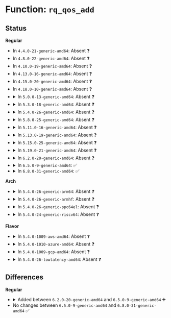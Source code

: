 # Function: <code>rq_qos_add</code>

## Status
<b>Regular</b>
<ul>
<li>
In <code>4.4.0-21-generic-amd64</code>: Absent ❓
</li>
<li>
In <code>4.8.0-22-generic-amd64</code>: Absent ❓
</li>
<li>
In <code>4.10.0-19-generic-amd64</code>: Absent ❓
</li>
<li>
In <code>4.13.0-16-generic-amd64</code>: Absent ❓
</li>
<li>
In <code>4.15.0-20-generic-amd64</code>: Absent ❓
</li>
<li>
In <code>4.18.0-10-generic-amd64</code>: Absent ❓
</li>
<li>
<details>
<summary>In <code>5.0.0-13-generic-amd64</code>: Absent ❓</summary>

```json
{
  "name": "rq_qos_add",
  "collision_type": "Unique Static",
  "inline_type": "Full",
  "funcs": [
    {
      "addr": 18446744071583882714,
      "name": "rq_qos_add",
      "external": false,
      "loc": "block/blk-rq-qos.h:94",
      "file": "block/blk-wbt.c",
      "inline": "declared, inlined",
      "caller_inline": [
        "block/blk-wbt.c:wbt_init"
      ],
      "caller_func": []
    }
  ],
  "symbols": []
}
```
</details>
</li>
<li>
<details>
<summary>In <code>5.3.0-18-generic-amd64</code>: Absent ❓</summary>

```json
{
  "name": "rq_qos_add",
  "collision_type": "Unique Static",
  "inline_type": "Full",
  "funcs": [
    {
      "addr": 18446744071584073361,
      "name": "rq_qos_add",
      "external": false,
      "loc": "block/blk-rq-qos.h:95",
      "file": "block/blk-wbt.c",
      "inline": "declared, inlined",
      "caller_inline": [
        "block/blk-wbt.c:wbt_init"
      ],
      "caller_func": []
    }
  ],
  "symbols": []
}
```
</details>
</li>
<li>
<details>
<summary>In <code>5.4.0-26-generic-amd64</code>: Absent ❓</summary>

```json
{
  "name": "rq_qos_add",
  "collision_type": "Static Duplication",
  "inline_type": "Full",
  "funcs": [
    {
      "addr": 18446744071584161834,
      "name": "rq_qos_add",
      "external": false,
      "loc": "block/blk-rq-qos.h:100",
      "file": "block/blk-iocost.c",
      "inline": "declared, inlined",
      "caller_inline": [
        "block/blk-iocost.c:blk_iocost_init"
      ],
      "caller_func": []
    },
    {
      "addr": 18446744071584196065,
      "name": "rq_qos_add",
      "external": false,
      "loc": "block/blk-rq-qos.h:100",
      "file": "block/blk-wbt.c",
      "inline": "declared, inlined",
      "caller_inline": [
        "block/blk-wbt.c:wbt_init"
      ],
      "caller_func": []
    }
  ],
  "symbols": []
}
```
</details>
</li>
<li>
<details>
<summary>In <code>5.8.0-25-generic-amd64</code>: Absent ❓</summary>

```json
{
  "name": "rq_qos_add",
  "collision_type": "Static Duplication",
  "inline_type": "Full",
  "funcs": [
    {
      "addr": 18446744071584559078,
      "name": "rq_qos_add",
      "external": false,
      "loc": "block/blk-rq-qos.h:100",
      "file": "block/blk-iocost.c",
      "inline": "declared, inlined",
      "caller_inline": [
        "block/blk-iocost.c:blk_iocost_init"
      ],
      "caller_func": []
    },
    {
      "addr": 18446744071584591153,
      "name": "rq_qos_add",
      "external": false,
      "loc": "block/blk-rq-qos.h:100",
      "file": "block/blk-wbt.c",
      "inline": "declared, inlined",
      "caller_inline": [
        "block/blk-wbt.c:wbt_init"
      ],
      "caller_func": []
    }
  ],
  "symbols": []
}
```
</details>
</li>
<li>
<details>
<summary>In <code>5.11.0-16-generic-amd64</code>: Absent ❓</summary>

```json
{
  "name": "rq_qos_add",
  "collision_type": "Static Duplication",
  "inline_type": "Full",
  "funcs": [
    {
      "addr": 18446744071584676185,
      "name": "rq_qos_add",
      "external": false,
      "loc": "block/blk-rq-qos.h:100",
      "file": "block/blk-iocost.c",
      "inline": "declared, inlined",
      "caller_inline": [
        "block/blk-iocost.c:blk_iocost_init"
      ],
      "caller_func": []
    },
    {
      "addr": 18446744071584710151,
      "name": "rq_qos_add",
      "external": false,
      "loc": "block/blk-rq-qos.h:100",
      "file": "block/blk-wbt.c",
      "inline": "declared, inlined",
      "caller_inline": [
        "block/blk-wbt.c:wbt_init"
      ],
      "caller_func": []
    }
  ],
  "symbols": []
}
```
</details>
</li>
<li>
<details>
<summary>In <code>5.13.0-19-generic-amd64</code>: Absent ❓</summary>

```json
{
  "name": "rq_qos_add",
  "collision_type": "Static Duplication",
  "inline_type": "Full",
  "funcs": [
    {
      "addr": 18446744071584704730,
      "name": "rq_qos_add",
      "external": false,
      "loc": "block/blk-rq-qos.h:101",
      "file": "block/blk-iocost.c",
      "inline": "declared, inlined",
      "caller_inline": [
        "block/blk-iocost.c:blk_iocost_init"
      ],
      "caller_func": []
    },
    {
      "addr": 18446744071584738272,
      "name": "rq_qos_add",
      "external": false,
      "loc": "block/blk-rq-qos.h:101",
      "file": "block/blk-wbt.c",
      "inline": "declared, inlined",
      "caller_inline": [
        "block/blk-wbt.c:wbt_init"
      ],
      "caller_func": []
    }
  ],
  "symbols": []
}
```
</details>
</li>
<li>
<details>
<summary>In <code>5.15.0-25-generic-amd64</code>: Absent ❓</summary>

```json
{
  "name": "rq_qos_add",
  "collision_type": "Static Duplication",
  "inline_type": "Full",
  "funcs": [
    {
      "addr": 18446744071585109689,
      "name": "rq_qos_add",
      "external": false,
      "loc": "block/blk-rq-qos.h:89",
      "file": "block/blk-ioprio.c",
      "inline": "declared, inlined",
      "caller_inline": [
        "block/blk-ioprio.c:blk_ioprio_init"
      ],
      "caller_func": []
    },
    {
      "addr": 18446744071585128176,
      "name": "rq_qos_add",
      "external": false,
      "loc": "block/blk-rq-qos.h:89",
      "file": "block/blk-iocost.c",
      "inline": "declared, inlined",
      "caller_inline": [
        "block/blk-iocost.c:blk_iocost_init"
      ],
      "caller_func": []
    },
    {
      "addr": 18446744071585166160,
      "name": "rq_qos_add",
      "external": false,
      "loc": "block/blk-rq-qos.h:89",
      "file": "block/blk-wbt.c",
      "inline": "declared, inlined",
      "caller_inline": [
        "block/blk-wbt.c:wbt_init"
      ],
      "caller_func": []
    }
  ],
  "symbols": []
}
```
</details>
</li>
<li>
<details>
<summary>In <code>5.19.0-21-generic-amd64</code>: Absent ❓</summary>

```json
{
  "name": "rq_qos_add",
  "collision_type": "Static Duplication",
  "inline_type": "Full",
  "funcs": [
    {
      "addr": 18446744071585838812,
      "name": "rq_qos_add",
      "external": false,
      "loc": "block/blk-rq-qos.h:89",
      "file": "block/blk-ioprio.c",
      "inline": "declared, inlined",
      "caller_inline": [
        "block/blk-ioprio.c:blk_ioprio_init"
      ],
      "caller_func": []
    },
    {
      "addr": 18446744071585850857,
      "name": "rq_qos_add",
      "external": false,
      "loc": "block/blk-rq-qos.h:89",
      "file": "block/blk-iocost.c",
      "inline": "declared, inlined",
      "caller_inline": [
        "block/blk-iocost.c:blk_iocost_init"
      ],
      "caller_func": []
    },
    {
      "addr": 18446744071585902297,
      "name": "rq_qos_add",
      "external": false,
      "loc": "block/blk-rq-qos.h:89",
      "file": "block/blk-wbt.c",
      "inline": "declared, inlined",
      "caller_inline": [
        "block/blk-wbt.c:wbt_init"
      ],
      "caller_func": []
    }
  ],
  "symbols": []
}
```
</details>
</li>
<li>
<details>
<summary>In <code>6.2.0-20-generic-amd64</code>: Absent ❓</summary>

```json
{
  "name": "rq_qos_add",
  "collision_type": "Static Duplication",
  "inline_type": "Full",
  "funcs": [
    {
      "addr": 18446744071586632422,
      "name": "rq_qos_add",
      "external": false,
      "loc": "block/blk-rq-qos.h:88",
      "file": "block/blk-iocost.c",
      "inline": "declared, inlined",
      "caller_inline": [],
      "caller_func": []
    },
    {
      "addr": 18446744071586690486,
      "name": "rq_qos_add",
      "external": false,
      "loc": "block/blk-rq-qos.h:88",
      "file": "block/blk-wbt.c",
      "inline": "declared, inlined",
      "caller_inline": [
        "block/blk-wbt.c:wbt_init"
      ],
      "caller_func": []
    }
  ],
  "symbols": []
}
```
</details>
</li>
<li>
<details>
<summary>In <code>6.5.0-9-generic-amd64</code>: ✅</summary>

```c
int rq_qos_add(struct rq_qos * rqos, struct gendisk * disk, enum rq_qos_id id, const struct rq_qos_ops * ops)
```

```json
{
  "name": "rq_qos_add",
  "collision_type": "Unique Global",
  "inline_type": "No",
  "funcs": [
    {
      "addr": 18446744071586826272,
      "name": "rq_qos_add",
      "external": true,
      "loc": "block/blk-rq-qos.c:300",
      "file": "block/blk-rq-qos.c",
      "inline": "seen, unknown",
      "caller_inline": [],
      "caller_func": [
        "block/blk-iocost.c:blk_iocost_init",
        "block/blk-wbt.c:wbt_init"
      ]
    }
  ],
  "symbols": [
    {
      "addr": 18446744071586826272,
      "name": "rq_qos_add",
      "section": ".text",
      "bind": "STB_GLOBAL",
      "size": 161
    }
  ]
}
```
</details>
</li>
<li>
<details>
<summary>In <code>6.8.0-31-generic-amd64</code>: ✅</summary>

```c
int rq_qos_add(struct rq_qos * rqos, struct gendisk * disk, enum rq_qos_id id, const struct rq_qos_ops * ops)
```

```json
{
  "name": "rq_qos_add",
  "collision_type": "Unique Global",
  "inline_type": "No",
  "funcs": [
    {
      "addr": 18446744071587103376,
      "name": "rq_qos_add",
      "external": true,
      "loc": "block/blk-rq-qos.c:300",
      "file": "block/blk-rq-qos.c",
      "inline": "seen, unknown",
      "caller_inline": [],
      "caller_func": [
        "block/blk-iocost.c:blk_iocost_init",
        "block/blk-wbt.c:wbt_init"
      ]
    }
  ],
  "symbols": [
    {
      "addr": 18446744071587103376,
      "name": "rq_qos_add",
      "section": ".text",
      "bind": "STB_GLOBAL",
      "size": 167
    }
  ]
}
```
</details>
</li>
</ul>
<b>Arch</b>
<ul>
<li>
<details>
<summary>In <code>5.4.0-26-generic-arm64</code>: Absent ❓</summary>

```json
{
  "name": "rq_qos_add",
  "collision_type": "Static Duplication",
  "inline_type": "Full",
  "funcs": [
    {
      "addr": 18446603336496011040,
      "name": "rq_qos_add",
      "external": false,
      "loc": "block/blk-rq-qos.h:100",
      "file": "block/blk-iocost.c",
      "inline": "declared, inlined",
      "caller_inline": [
        "block/blk-iocost.c:blk_iocost_init"
      ],
      "caller_func": []
    },
    {
      "addr": 18446603336496063636,
      "name": "rq_qos_add",
      "external": false,
      "loc": "block/blk-rq-qos.h:100",
      "file": "block/blk-wbt.c",
      "inline": "declared, inlined",
      "caller_inline": [
        "block/blk-wbt.c:wbt_init"
      ],
      "caller_func": []
    }
  ],
  "symbols": []
}
```
</details>
</li>
<li>
<details>
<summary>In <code>5.4.0-26-generic-armhf</code>: Absent ❓</summary>

```json
{
  "name": "rq_qos_add",
  "collision_type": "Static Duplication",
  "inline_type": "Full",
  "funcs": [
    {
      "addr": 3229351688,
      "name": "rq_qos_add",
      "external": false,
      "loc": "block/blk-rq-qos.h:100",
      "file": "block/blk-iocost.c",
      "inline": "declared, inlined",
      "caller_inline": [
        "block/blk-iocost.c:blk_iocost_init"
      ],
      "caller_func": []
    },
    {
      "addr": 3229392988,
      "name": "rq_qos_add",
      "external": false,
      "loc": "block/blk-rq-qos.h:100",
      "file": "block/blk-wbt.c",
      "inline": "declared, inlined",
      "caller_inline": [
        "block/blk-wbt.c:wbt_init"
      ],
      "caller_func": []
    }
  ],
  "symbols": []
}
```
</details>
</li>
<li>
<details>
<summary>In <code>5.4.0-26-generic-ppc64el</code>: Absent ❓</summary>

```json
{
  "name": "rq_qos_add",
  "collision_type": "Static Duplication",
  "inline_type": "Full",
  "funcs": [
    {
      "addr": 13835058055290244776,
      "name": "rq_qos_add",
      "external": false,
      "loc": "block/blk-rq-qos.h:100",
      "file": "block/blk-iocost.c",
      "inline": "declared, inlined",
      "caller_inline": [
        "block/blk-iocost.c:blk_iocost_init"
      ],
      "caller_func": []
    },
    {
      "addr": 13835058055290299764,
      "name": "rq_qos_add",
      "external": false,
      "loc": "block/blk-rq-qos.h:100",
      "file": "block/blk-wbt.c",
      "inline": "declared, inlined",
      "caller_inline": [
        "block/blk-wbt.c:wbt_init"
      ],
      "caller_func": []
    }
  ],
  "symbols": []
}
```
</details>
</li>
<li>
<details>
<summary>In <code>5.4.0-24-generic-riscv64</code>: Absent ❓</summary>

```json
{
  "name": "rq_qos_add",
  "collision_type": "Static Duplication",
  "inline_type": "Full",
  "funcs": [
    {
      "addr": 18446743936275105914,
      "name": "rq_qos_add",
      "external": false,
      "loc": "block/blk-rq-qos.h:100",
      "file": "block/blk-iocost.c",
      "inline": "declared, inlined",
      "caller_inline": [
        "block/blk-iocost.c:blk_iocost_init"
      ],
      "caller_func": []
    },
    {
      "addr": 18446743936275137692,
      "name": "rq_qos_add",
      "external": false,
      "loc": "block/blk-rq-qos.h:100",
      "file": "block/blk-wbt.c",
      "inline": "declared, inlined",
      "caller_inline": [
        "block/blk-wbt.c:wbt_init"
      ],
      "caller_func": []
    }
  ],
  "symbols": []
}
```
</details>
</li>
</ul>
<b>Flavor</b>
<ul>
<li>
<details>
<summary>In <code>5.4.0-1009-aws-amd64</code>: Absent ❓</summary>

```json
{
  "name": "rq_qos_add",
  "collision_type": "Static Duplication",
  "inline_type": "Full",
  "funcs": [
    {
      "addr": 18446744071584130570,
      "name": "rq_qos_add",
      "external": false,
      "loc": "block/blk-rq-qos.h:100",
      "file": "block/blk-iocost.c",
      "inline": "declared, inlined",
      "caller_inline": [
        "block/blk-iocost.c:blk_iocost_init"
      ],
      "caller_func": []
    },
    {
      "addr": 18446744071584164801,
      "name": "rq_qos_add",
      "external": false,
      "loc": "block/blk-rq-qos.h:100",
      "file": "block/blk-wbt.c",
      "inline": "declared, inlined",
      "caller_inline": [
        "block/blk-wbt.c:wbt_init"
      ],
      "caller_func": []
    }
  ],
  "symbols": []
}
```
</details>
</li>
<li>
<details>
<summary>In <code>5.4.0-1010-azure-amd64</code>: Absent ❓</summary>

```json
{
  "name": "rq_qos_add",
  "collision_type": "Static Duplication",
  "inline_type": "Full",
  "funcs": [
    {
      "addr": 18446744071584066196,
      "name": "rq_qos_add",
      "external": false,
      "loc": "block/blk-rq-qos.h:100",
      "file": "block/blk-iocost.c",
      "inline": "declared, inlined",
      "caller_inline": [
        "block/blk-iocost.c:blk_iocost_init"
      ],
      "caller_func": []
    },
    {
      "addr": 18446744071584100065,
      "name": "rq_qos_add",
      "external": false,
      "loc": "block/blk-rq-qos.h:100",
      "file": "block/blk-wbt.c",
      "inline": "declared, inlined",
      "caller_inline": [
        "block/blk-wbt.c:wbt_init"
      ],
      "caller_func": []
    }
  ],
  "symbols": []
}
```
</details>
</li>
<li>
<details>
<summary>In <code>5.4.0-1009-gcp-amd64</code>: Absent ❓</summary>

```json
{
  "name": "rq_qos_add",
  "collision_type": "Static Duplication",
  "inline_type": "Full",
  "funcs": [
    {
      "addr": 18446744071584114330,
      "name": "rq_qos_add",
      "external": false,
      "loc": "block/blk-rq-qos.h:100",
      "file": "block/blk-iocost.c",
      "inline": "declared, inlined",
      "caller_inline": [
        "block/blk-iocost.c:blk_iocost_init"
      ],
      "caller_func": []
    },
    {
      "addr": 18446744071584148561,
      "name": "rq_qos_add",
      "external": false,
      "loc": "block/blk-rq-qos.h:100",
      "file": "block/blk-wbt.c",
      "inline": "declared, inlined",
      "caller_inline": [
        "block/blk-wbt.c:wbt_init"
      ],
      "caller_func": []
    }
  ],
  "symbols": []
}
```
</details>
</li>
<li>
<details>
<summary>In <code>5.4.0-26-lowlatency-amd64</code>: Absent ❓</summary>

```json
{
  "name": "rq_qos_add",
  "collision_type": "Static Duplication",
  "inline_type": "Full",
  "funcs": [
    {
      "addr": 18446744071584217473,
      "name": "rq_qos_add",
      "external": false,
      "loc": "block/blk-rq-qos.h:100",
      "file": "block/blk-iocost.c",
      "inline": "declared, inlined",
      "caller_inline": [
        "block/blk-iocost.c:blk_iocost_init"
      ],
      "caller_func": []
    },
    {
      "addr": 18446744071584252961,
      "name": "rq_qos_add",
      "external": false,
      "loc": "block/blk-rq-qos.h:100",
      "file": "block/blk-wbt.c",
      "inline": "declared, inlined",
      "caller_inline": [
        "block/blk-wbt.c:wbt_init"
      ],
      "caller_func": []
    }
  ],
  "symbols": []
}
```
</details>
</li>
</ul>

## Differences
<b>Regular</b>
<ul>
<li>
<details>
<summary>Added between <code>6.2.0-20-generic-amd64</code> and <code>6.5.0-9-generic-amd64</code> ➕</summary>

```c
int rq_qos_add(struct rq_qos * rqos, struct gendisk * disk, enum rq_qos_id id, const struct rq_qos_ops * ops)
```
</details>
</li>
<li>
No changes between <code>6.5.0-9-generic-amd64</code> and <code>6.8.0-31-generic-amd64</code> ✅
</li>
</ul>

